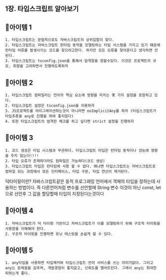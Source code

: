 ## 1장. 타입스크립트 알아보기

## 🎁아이템 1

```
1. 타입스크립트는 문법적으로도 자바스크립트의 상위집합이 맞다.
2. 타입스크립트는 자바스크립트 런타임 동작을 모델링하는 타입 시스템을 가지고 있기 떄문에 런타임 어류를 발생시키는 코드를 찾으려고한다. 하지만 모든 오류를 찾아준다고 생각하면 안된다.
3. 타입스크립트는 tsconfig.json을 통해서 엄격함을 정할수있다. 이것은 프로젝트의 규모, 취향을 고려하면서 진행하도록하자
```

## 🎁아이템 2

```
1. 타입스크립트 컴파일러는 언어의 핵심 요소에 영향을 미치는 몇 가지 설정을 포함하고 있다.
2. 타입스크립트 설정은 tsconfig.json을 이용하자
3. JS프로젝트를 마이그레이션하는것이 아니라면 noImplicitAny를 하자 (타입스크립트가 타입추론을 any로 진행을 하여 좋지않다)
4. 또한 타입스크립트의 엄격한 체크를 하고 싶다면 strict 설정을 진행하자
```

## 🎁아이템 3

```
1. 코드 생성은 타입 시스템과 무관하다. 타입스크립트 타입은 런타임 동작이나 성능에 영향을 주지 않는다!!!!
2. 타입 오류가 존재하더라도 컴파일은 가능하다(코드 생성)
3. 타입스크립트 타입은 런타임에 사용 할 수 없다. 왜냐면 타입스크립트는 자바스크립트로 컴파일 되는 과정에서 모든 인터페이스, 타입 구문, 타입 연산이 제거된다.
```

덕타이핑이란?
자바스크립트같은 동적 프로그래밍 언어에서 객체의 타입을 정하는데 사용하는 방법이다. 즉 다른언어처럼 변수를 선언할때 String 변수 이것이 아닌 const, let으로 선언후 그 값을 할당할때 타입이 지정된다는것이다

## 🎁아이템 4

```
1. 자바스크립트가 덕 타이핑 기반이고 자바스크립트가 이를 모델링하기 위해 구조적 타이핑을 사용함을 이해해야 한다.
2. 구조적 타이핑을 진행하면 유닛 테스팅을 손쉽게 할 수 있다.
```

## 🎁아이템 5

```
1. any타입을 사용하면 타입체커와 타입스크립트 언어 서비스를 쓰는 의미가없다. 그리고 any는 문제점을 감추며, 개발경험이 좋지않고, 신뢰도를 떨어트린다. 그래서 any는 최대한 피하는게 좋다.
```
